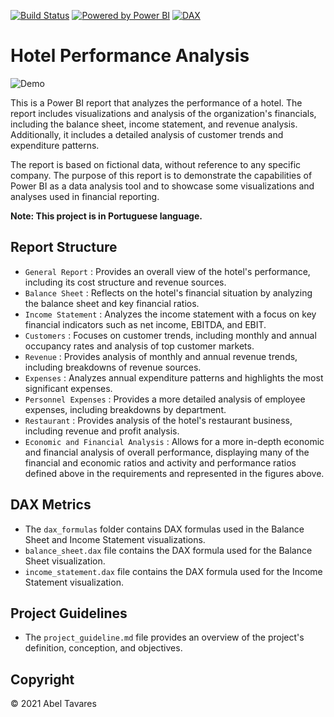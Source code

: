 [![Build Status](https://img.shields.io/badge/build-success-brightgreen.svg)](link-to-build-status-page)
[![Powered by Power BI](https://img.shields.io/badge/Powered%20by-Power%20BI-orange.svg)](https://powerbi.microsoft.com/)
[![DAX](https://img.shields.io/badge/-DAX-1384C9?style=flat&logo=Power%20BI&logoColor=white)](https://dax.guide/)


# Hotel Performance Analysis

![Demo](assets/report_demo.gif)

This is a Power BI report that analyzes the performance of a hotel. The report includes visualizations and analysis of the organization's financials, including the balance sheet, income statement, and revenue analysis. Additionally, it includes a detailed analysis of customer trends and expenditure patterns.

The report is based on fictional data, without reference to any specific company. The purpose of this report is to demonstrate the capabilities of Power BI as a data analysis tool and to showcase some visualizations and analyses used in financial reporting.


**Note: This project is in Portuguese language.**


## Report Structure
- `General Report` : Provides an overall view of the hotel's performance, including its cost structure and revenue sources.
- `Balance Sheet` : Reflects on the hotel's financial situation by analyzing the balance sheet and key financial ratios.
- `Income Statement` : Analyzes the income statement with a focus on key financial indicators such as net income, EBITDA, and EBIT.
- `Customers` : Focuses on customer trends, including monthly and annual occupancy rates and analysis of top customer markets.
- `Revenue` : Provides analysis of monthly and annual revenue trends, including breakdowns of revenue sources.
- `Expenses` : Analyzes annual expenditure patterns and highlights the most significant expenses.
- `Personnel Expenses` : Provides a more detailed analysis of employee expenses, including breakdowns by department.
- `Restaurant` : Provides analysis of the hotel's restaurant business, including revenue and profit analysis.
- `Economic and Financial Analysis` : Allows for a more in-depth economic and financial analysis of overall performance, displaying many of the financial and economic ratios and activity and performance ratios defined above in the requirements and represented in the figures above.

## DAX Metrics
- The `dax_formulas` folder contains DAX formulas used in the Balance Sheet and Income Statement visualizations.
- `balance_sheet.dax` file contains the DAX formula used for the Balance Sheet visualization.
- `income_statement.dax` file contains the DAX formula used for the Income Statement visualization.

## Project Guidelines
- The `project_guideline.md` file provides an overview of the project's definition, conception, and objectives.

## Copyright
© 2021 Abel Tavares
